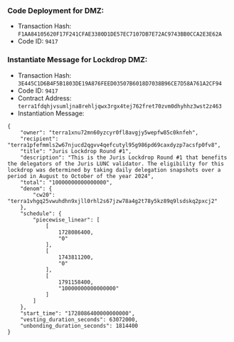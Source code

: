 ### Code Deployment for DMZ:

- Transaction Hash: `F1AA84105620F17F241CFAE3380D1DE57EC7107DB7E72AC9743BB0CCA2E3E62A`
- Code ID: `9417`

### Instantiate Message for Lockdrop DMZ:

- Transaction Hash: `3E445C1D6B4F5B1803DE19A876FEED03507B6018D7038B96CE7D58A761A2CF94`
- Code ID: `9417`
- Contract Address: `terra1fdqhjvsumljna8rehljqwx3rgx4tej762fret70zvm0dhyhhz3wst2z463`
- Instantiation Message:

```
{
    "owner": "terra1xnu72mn60yzcyr0fl8avgjy5wepfw85c0knfeh",
    "recipient": "terra1pfefmmls2w67njucd2qgvv4qefcutyl95g986pd69caxdyzp7acsfp0fv8",
    "title": "Juris Lockdrop Round #1",
    "description": "This is the Juris Lockdrop Round #1 that benefits the delegators of the Juris LUNC validator. The eligibility for this lockdrop was determined by taking daily delegation snapshots over a period in August to October of the year 2024",
    "total": "10000000000000000",
    "denom": {
        "cw20": "terra1vhgq25vwuhdhn9xjll0rhl2s67jzw78a4g2t78y5kz89q9lsdskq2pxcj2"
    },
    "schedule": {
        "piecewise_linear": [
            [
                1728086400,
                "0"
            ],
            [
                1743811200,
                "0"
            ],
            [
                1791158400,
                "10000000000000000"
            ]
        ]
    },
    "start_time": "1728086400000000000",
    "vesting_duration_seconds": 63072000,
    "unbonding_duration_seconds": 1814400
}
```
